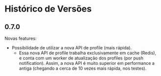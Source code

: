 # Histórico de Versões

## 0.7.0

Novas features:

* Possibilidade de utilizar a nova API de profile (mais rápida).
  * Essa nova API de profile trabalha exclusivamente em cache (Redis), e conta com um worker de atualização dos profiles (por push notification). Assim, a nova API é muito superior em performance a antiga (chegando a cerca de 10 vezes mais rápida, nos testes).